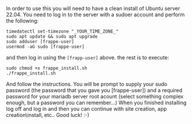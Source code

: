 In order to use this you will need to have a clean install of Ubuntu server 22.04.
You need to log in to the server with a sudoer account and perform the following:

```
timedatectl set-timezone "_YOUR_TIME_ZONE_"
sudo apt update && sudo apt upgrade
sudo adduser [frappe-user]
usermod -aG sudo [frappe-user]
```
and then log in using the `[frapp-user]` above.
the rest is to execute:
```
sudo chmod +x frappe_install.sh
./frappe_install.sh
```
And follow the instructions. You will be prompt to supply your sudo password
(the password that you gave you [frappe-user]) and a required password for your mariadb server
root acount (select something complex enough, but a password you can remember...)
When you finished installing log off and log in and then you can continue with site creation,
app creation\install, etc..
Good luck! :-)
